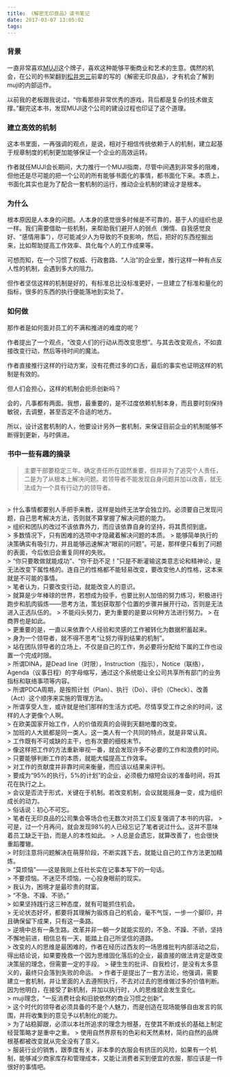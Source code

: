 ```yaml
---
title: 《解密无印良品》读书笔记
date: 2017-03-07 13:05:02
tags:
---
```

### 背景

一直非常喜欢[MUJI][2]这个牌子，喜欢这种能够平衡商业和艺术的生意。偶然的机会，在公司的书架翻到[松井忠三][1]前辈的写的《解密无印良品》，才有机会了解到muji的内部运作。

以前我的老板跟我说过，“你看那些非常优秀的游戏，背后都是复杂的技术做支撑。”翻完这本书，发现MUJI这个公司的建设过程也印证了这个道理。

### 建立高效的机制

这本书里面，一再强调的观点，是说，相对于相信传统依赖于人的机制，建立起基于规章制度的机制更加能够保证一个企业的高效运转。

作者就任MUJI会长期间，大力推行一个MUJI指南，尽管中间遇到非常多的阻难，但他还是尽可能的把一个公司的所有能够书面化的事情，都书面化下来。本质上，书面化其实也是为了配合一套机制的运行，推动企业机制的建设才是根本。

<!--more-->

### 为什么

根本原因是人本身的问题。人本身的感觉很多时候是不可靠的，基于人的组织也是一样。我们需要借助一些机制，来帮助我们避开人的弱点（懒惰、自我感觉良好、“感情用事”），尽可能减少人为导致的不良影响，然后，把好的东西挖掘出来，比如帮助提高工作效率、具化每个人的工作成果等。

可想而知，在一个习惯了权威、行政套路、“人治”的企业里，推行这样一种有点反人性的机制，会遇到多大的阻力。

但作者坚信这样的机制是好的，有标准总比没标准更好，一旦建立了标准和量化的指标，很多的东西的执行便能落地到实处了。

### 如何做

那作者是如何面对员工的不满和推进的难度的呢？

作者提出了一个观点，“改变人们的行动从而改变思想”。与其去改变观点，不如直接改变行动，然后等待时间的魔法。

作者直接推行这样的行动方案，没有花费过多的口舌，最后的事实也证明这样的机制是有效的。

但人们会担心，这样的机制会扼杀创新吗？

会的，凡事都有两面。我想，最重要的，是不过度依赖机制本身，而且要时刻保持敏锐，去调整，甚至否定不合适的地方。

所以，设计这套机制的人，他要设计另外一套机制，来保证目前企业的机制能够不断得到更新，与时俱进。

### 书中一些有趣的摘录

> 主要干部要稳定三年。确定责任所在固然重要，但并非为了追究个人责任，二是为了从根本上解决问题。若领导者不能发现自身问题并加以改善，就无法成为一个具有行动力的领导者。
<br>
> 什么事情都要别人手把手来教，这样是始终无法学会独立的。必须要自己发现问题，自己思考解决方法，否则就不算掌握了解决问题的能力。
<br>
> 组织和团队的改过不该依靠外力，而应该依靠自身的坚持，将其贯彻到底。
<br>
>  多数情况下，只有困难的选项中才隐藏着解决问题的本质。
>   能够简单执行的决策确实有吸引力，并且能够迅速解决“眼前的问题”。可是，那样便只看到了问题的表面，今后依旧会重复同样的失败。
<br>
> “你只要敢做就能成功”、“你干劲不足！”只是不断灌输这类意志论和精神论，是无法改变下属性格的。连自己的性格都不能轻易改变，要改变他人的性格，这本来就是不可能的事情。
<br>
>    笔者认为，只要改变行动，就能改变人的意识。
<br>
>    就算是少年棒球的世界，若想成为投手，也要比别人加倍的努力练习，积极进行跑步和肌肉锻炼——思考方法，策划获取那个位置的步骤并展开行动，否则是无法进入正选队伍的。
>    不能闷头努力，更为重要的是要以何种方法进行努力。
>    在商界也是如此。
<br>
>   更重要的是，一直以来依靠个人经验和灵感的工作被转化为数据积蓄起来。
<br>
>    身为一个领导者，就不得不思考“让努力得到结果的机制”。
<br>
> 站在团队领导者的立场上，不仅是自己的工作，务必要将分配给下属的工作也设置一个完成时限。
<br>
> 所谓DINA，是Dead line（时限），Instruction（指示），Notice（联络），Agenda（议事日程）的字母缩写，通过这个系统能让全公司共享所有部门的业务指标和联络事项等内容。
<br>
> 所谓PDCA周期，是按照计划（Plan）、执行（Do）、评价（Check）、改善（Act）这个顺序来实施的管理方法。
<br>
> 所谓享受人生，或许就是他们那样的生活方式吧。尽情享受工作之余的时间，这样的人才更像个人啊。
<br>
> 在欧美国家开始工作，人的价值观真的会得到天翻地覆的改变。
<br>
> 加班的人大抵都是同一类人。这一类人有一个共同的特点，就是非常认真。
<br>
> 工作既有不可或缺的主干，也有次要的细枝末节。
<br>
> 像这样把工作的方法重新审视一番，就会发现许多不必要的工作和浪费的时间。
<br>
> 只要能够判断工作的本质，就能大幅提高工作效率。
<br>
> 对工作的贡献度并非靠时间来衡量，而应该以结果来评判。
<br>
> 要成为“95%的执行，5%的计划”的企业，必须极力缩短会议的准备时间，将其花在执行之上。
<br>
> 会议是否流于形式，关键在于机制。若改变机制，会议就能摇身一变，成为组织成长的动力。
<br>
> 俗话说：初心不可忘。
<br>
> 笔者在无印良品的公司集会等场合也无数次对员工们反复强调了本书的内容。
> 可是，过一个月再问，就会发现98%的人已经忘记了笔者说过什么。这并不意味着员工缺乏干劲，而是人的本性如此。
> 人总是会遗忘，就算改善了，也会很快重蹈覆辙。
<br>
> 时刻注意将问题解决在萌芽阶段，不断实践下去，就能让自己的工作方法更加精炼。
<br>
> “莫烦恼”——这是我刚上任社长实在记事本写下的一句话。
<br>
> 不要烦恼。不迷茫不烦恼，一心投身眼前的现实。
<br>
> 我认为，困境才是最珍贵的财富。
<br>
> “不急、不躁、不骄。”
<br>
> 如果坚持践行这三种态度，就有可能抓住机会。
<br>
> 无论状态好坏，都要将其理解为锻炼自己的机会，毫不气馁，一步一个脚印，并且确保留下成果，只有这一条路。
<br>
> 逆境中总有一条生路。改革并非一朝一夕就能实现的，不急、不躁、不骄，坚持不懈地前进，相信总有一天，能踏上自己所坚信的道路。
<br>
> 改变的人的思维是最困难的，作者在经历过西友的一场思维批判内部活动之后，得出结论说，如果要挽救一个因为思维固化落后的企业，最直接的做法肯定是改变决策层的理念，但需要一定的手段。
> 硬生生的批评、自我检讨，是没有太多意义的，最终只会落到失败的命运。
> 作者于是提出了一套方法论，他强调，需要建立一套机制，并让里面的人去遵照执行，不去对过去的思维做过多的价值判断。因为他明白，在接受了新机制，并加以执行时，人的思维就会发生变化。
<br>
> muji理念，“一反消费社会和旧貌依然的商业习惯之创新”。
<br>
> 这个时代的领导者必须具备的不是个人魅力，而是创造在现场能够自由发言的氛围，并将收集到的意见予以机制化的能力。
<br>
> 为了站稳脚跟，必须以本社所追求的理念为根基，在使其不断成长的基础上制定经营策略才是重中之重。
> 使用自然界原有的色彩和天然素材，简约自然的品牌根基都被改变就从完全没有了意义。
<br>
> 服装行业的销售，跟季度有关，非本季的衣服会有挤压的风险，如果有一个机制，能够减少商家库存和管理成本，又能让消费者买到便宜的衣服，那应该是一件很好的事情吧。

[1]: https://www.wikiwand.com/ja/%E8%89%AF%E5%93%81%E8%A8%88%E7%94%BB
[2]: http://www.muji.com.cn/
